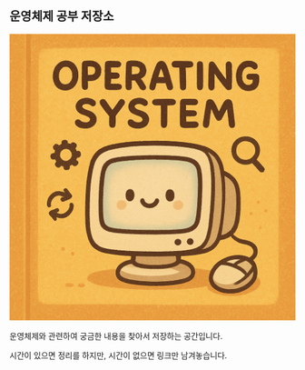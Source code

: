 ## 운영체제 공부 저장소

![](OS/커버이미지.png)

운영체제와 관련하여 궁금한 내용을 찾아서 저장하는 공간입니다.

시간이 있으면 정리를 하지만, 시간이 없으면 링크만 남겨놓습니다.
